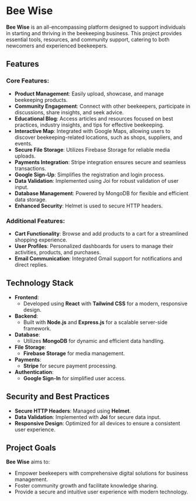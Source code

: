 # Bee Wise

**Bee Wise** is an all-encompassing platform designed to support individuals in starting and thriving in the beekeeping business. This project provides essential tools, resources, and community support, catering to both newcomers and experienced beekeepers.

## Features

### Core Features:
- **Product Management**: Easily upload, showcase, and manage beekeeping products.
- **Community Engagement**: Connect with other beekeepers, participate in discussions, share insights, and seek advice.
- **Educational Blog**: Access articles and resources focused on best practices, industry insights, and tips for effective beekeeping.
- **Interactive Map**: Integrated with Google Maps, allowing users to discover beekeeping-related locations, such as shops, suppliers, and events.
- **Secure File Storage**: Utilizes Firebase Storage for reliable media uploads.
- **Payments Integration**: Stripe integration ensures secure and seamless transactions.
- **Google Sign-Up**: Simplifies the registration and login process.
- **Data Validation**: Implemented using Joi for robust validation of user input.
- **Database Management**: Powered by MongoDB for flexible and efficient data storage.
- **Enhanced Security**: Helmet is used to secure HTTP headers.

### Additional Features:
- **Cart Functionality**: Browse and add products to a cart for a streamlined shopping experience.
- **User Profiles**: Personalized dashboards for users to manage their activities, products, and purchases.
- **Email Communication**: Integrated Gmail support for notifications and direct replies.

## Technology Stack

- **Frontend**: 
  - Developed using **React** with **Tailwind CSS** for a modern, responsive design.
- **Backend**: 
  - Built with **Node.js** and **Express.js** for a scalable server-side framework.
- **Database**: 
  - Utilizes **MongoDB** for dynamic and efficient data handling.
- **File Storage**: 
  - **Firebase Storage** for media management.
- **Payments**: 
  - **Stripe** for secure payment processing.
- **Authentication**: 
  - **Google Sign-In** for simplified user access.

## Security and Best Practices

- **Secure HTTP Headers**: Managed using **Helmet**.
- **Data Validation**: Implemented with **Joi** for secure data input.
- **Responsive Design**: Optimized for all devices to ensure a consistent user experience.

## Project Goals

**Bee Wise** aims to:
- Empower beekeepers with comprehensive digital solutions for business management.
- Foster community growth and facilitate knowledge sharing.
- Provide a secure and intuitive user experience with modern technology.
